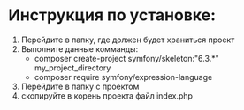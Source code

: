 # Инструкция по установке:
1. Перейдите в папку, где должен будет храниться проект
2. Выполните данные комманды:
   - composer create-project symfony/skeleton:"6.3.*" my_project_directory
   - composer require symfony/expression-language
4. Перейдите в папку с проектом
5. скопируйте в корень проекта файл index.php
